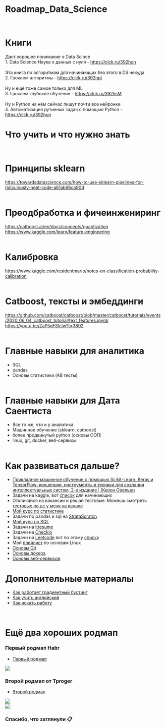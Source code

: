 # Roadmap_Data_Science
<br>

# Книги
Даст хорошее понимание о Data Scince </br>1. Data Science Наука о данных с нуля - https://clck.ru/392hon</br>
</br>
Эта книга по алгоритмам для начинающих без этого в DS некуда</br>
2. Грокаем алгоритмы - https://clck.ru/392hpt</br>
</br>
Ну и ещё тоже самое только для ML</br>
3. Грокаем глубокое обучение - https://clck.ru/392hsM</br>
</br>
Ну и Python на нём сейчас пишут почти все нейронки</br>
4. Автоматизация рутинных задач с помощью Python - https://clck.ru/392hup</br>
# Что учить и что нужно знать 
</br>

# Принципы sklearn
https://towardsdatascience.com/how-to-use-sklearn-pipelines-for-ridiculously-neat-code-a61ab66ca90d</br>
</br>

# Преодбработка и фичеинжениринг
https://catboost.ai/en/docs/concepts/quantization</br>
https://www.kaggle.com/learn/feature-engineering</br>
</br>

# Калибровка
https://www.kaggle.com/residentmario/notes-on-classification-probability-calibration</br>
</br>

# Catboost, тексты и эмбеддинги
https://github.com/catboost/catboost/blob/master/catboost/tutorials/events/2020_06_04_catboost_tutorial/text_features.ipynb</br>
https://youtu.be/ZaP5qFSIcIw?t=3802</br>
</br>

# Главные навыки для аналитика
<ul>
  <li>SQL</li>
  <li>pandas</li>
  <li>Основы статистики (AB тесты)</li>
  </br>
</ul>

# Главные навыки для Дата Саентиста
<ul>
  <li>Все то же, что и у аналитика</li>
  <li>Машинное обучение (sklearn, catboost)</li>
  <li>более продвинутый python (основы ООП)</li>
  <li>linux, git, docker, веб-сервисы</li>
  </br>
</ul>

# Как развиваться дальше?
- [Прикладное машинное обучение с помощью Scikit-Learn, Keras и TensorFlow: концепции, инструменты и техники для создания интеллектуальных систем, 2-е издание | Жерон Орельен](https://www.ozon.ru/product/prikladnoe-mashinnoe-obuchenie-s-pomoshchyu-scikit-learn-keras-i-tensorflow-kontseptsii-207392052/?sh=HC92ZQyhUQ)
- Задачи на kaggle, вот [список](https://www.kaggle.com/getting-started/114864) для начинающих
- Откликайся на вакансии и решай тестовые. Можешь смотреть [тестовые по дс у меня на канале](https://www.youtube.com/playlist?list=PLQJ7ptkRY-xbefSg1XN3FA-SdSRFcCQfn)
- [Мой курс по статистике](https://www.youtube.com/playlist?list=PLQJ7ptkRY-xbHLLI66KdscKp_FJt0FsIi)
- Задачи по pandas и sql на [StrataScratch](https://www.stratascratch.com/?via=gleb)
- [Мой курс по SQL](https://www.udemy.com/course/sql-with-gleb/?referralCode=C99EC81AE75FEC9F50A2)
- Задачи на [itresume](https://itresume.ru/)
- Задачи на [Checkio](https://checkio.org/)
- Задачи на [Leetcode](https://leetcode.com/) вот по этому [списку](https://seanprashad.com/leetcode-patterns/)
- Мой [плейлист](https://www.youtube.com/playlist?list=PLQJ7ptkRY-xZ4qiXlmQQLgAPyXJhQ7HxZ) по основам Linux
- [Основы Git](https://youtu.be/0cGIiA0AjNw)
- [Основы докера](https://www.youtube.com/playlist?list=PLQJ7ptkRY-xbR0ka2TUxJkXna40XWu92m)
- [Основы веб-сервисов](https://www.youtube.com/playlist?list=PLQJ7ptkRY-xYLEAC5Y_sKqrJ9RA-U7Dja)

# Дополнительные материалы
- [Как работает градиентный бустинг](https://youtu.be/ZNJ3lKyI-EY)
- [Как учить английский](https://youtu.be/f9Q4Mwvd5pc)
- [Как искать работу](https://deepnote.com/@gleb-mikhaylov-15d6/blog-posts-nXDqO5CTQYOreNE53H3y-A)
<br>

# Ещё два хороших родмап 


<h3>Первый родмап Habr</h3>

- [Первый родмап](https://tproger.ru/articles/roadmap-data-science-2023?ysclid=lt3bfnt7d598163940)
<img src="https://media.tproger.ru/uploads/2023/08/2075ded8-3e0c-48b1-82e8-369971322255-scaled.jpg">
<br>


<h3>Второй родмап от Tproger</h3>

- [Второй родмап](https://habr.com/ru/articles/785064/)
<img src="https://habrastorage.org/r/w1560/getpro/habr/upload_files/0b6/749/f21/0b6749f212f1bc3b4758bccefd562e2b.png">
<br>
<img src="https://habrastorage.org/r/w1560/getpro/habr/upload_files/b89/392/269/b893922698c9f5b04e2c7e2b5a922b04.jpeg">
<br>

<h3>Спасибо, что заглянули 📋</h3>

<!--
Поставь звёздочку пожалуйста
:) 
-->
